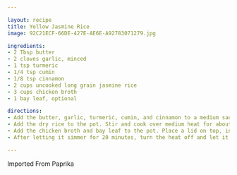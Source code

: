 ```yaml
---

layout: recipe
title: Yellow Jasmine Rice
image: 92C21ECF-66DE-427E-AE6E-A92783071279.jpg

ingredients:
- 2 Tbsp butter
- 2 cloves garlic, minced
- 1 tsp turmeric
- 1/4 tsp cumin
- 1/8 tsp cinnamon
- 2 cups uncooked long grain jasmine rice
- 3 cups chicken broth
- 1 bay leaf, optional

directions:
- Add the butter, garlic, turmeric, cumin, and cinnamon to a medium sauce pot. Sauté over medium heat for 1-2 minutes, or just until the garlic has softened.
- Add the dry rice to the pot. Stir and cook over medium heat for about 2 minutes to slightly toast the rice. You may hear a slight popping or crackling noise as the rice toasts.
- Add the chicken broth and bay leaf to the pot. Place a lid on top, increase the heat to high, and bring the pot to a rolling boil. As soon as it reaches a full boil, reduce the heat to low and let it simmer (with the lid in place) for 20 minutes.
- After letting it simmer for 20 minutes, turn the heat off and let it rest (do not remove the lid) for an additional 10 minutes. Fluff with a fork and serve.

---
```

Imported From Paprika